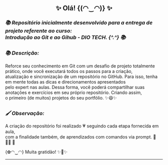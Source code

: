 <h2 align="center"> ✨ Olá! {(◠‿◠)} ✨ </h2>

***<h3> 📚 Repositório inicialmente desenvolvido para a entrega de projeto referente ao curso: <br/>
Introdução ao Git e ao Gihub - DIO TECH. {^.^} :books: </h3>*** 

***<h3> 📚 Descrição: </h3>***

Reforce seu conhecimento em Git com um desafio de projeto totalmente prático, onde você executará todos os passos para a criação, <br/>
atualização e sincronização de um repositório no GitHub. Para isso, tenha em mente todas as dicas e direcionamentos apresentados <br/>
pelo expert nas aulas. Dessa forma, você poderá compartilhar suas anotações e exercícios em seu próprio repositório. Criando assim, <br/>
o primeiro (de muitos) projetos do seu portfólio. ✨:smile:✨

<h2 :smile: </h2>

***<h3> 🖌️  Observação: </h3>*** A criação do repositório foi realizado 💗 seguindo cada etapa fornecida em aula, <br/>
com a finalidade também, de aprendizados com comandos via prompt. 💛 👩‍💻 🧡
  
{✿◠‿◠} Muita gratidão! ✨🤗✨
___

